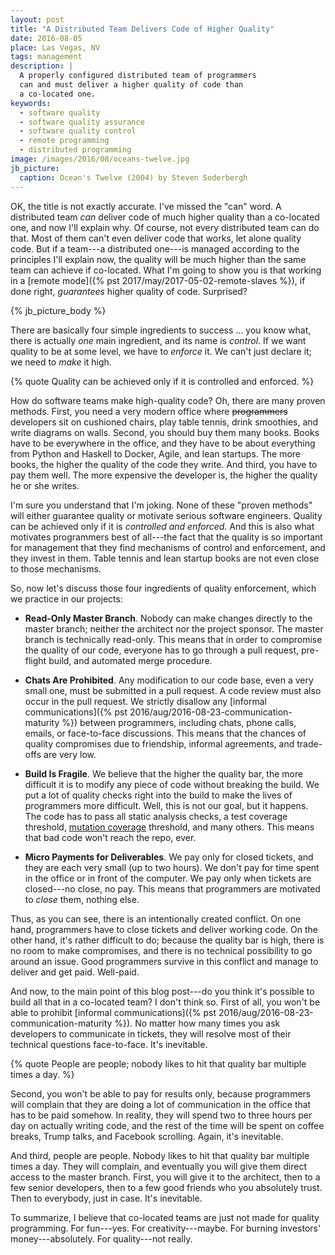 ```yaml
---
layout: post
title: "A Distributed Team Delivers Code of Higher Quality"
date: 2016-08-05
place: Las Vegas, NV
tags: management
description: |
  A properly configured distributed team of programmers
  can and must deliver a higher quality of code than
  a co-located one.
keywords:
  - software quality
  - software quality assurance
  - software quality control
  - remote programming
  - distributed programming
image: /images/2016/08/oceans-twelve.jpg
jb_picture:
  caption: Ocean's Twelve (2004) by Steven Soderbergh
---
```


OK, the title is not exactly accurate. I've missed the "can" word. A distributed
team _can_ deliver code of much higher quality than a co-located one,
and now I'll explain why. Of course, not every distributed team can do that.
Most of them can't even deliver code that works, let alone quality code.
But if a team---a distributed one---is managed according to the principles
I'll explain now, the quality will be much higher than the same team can
achieve if co-located. What I'm going to show you is that working in a
[remote mode]({% pst 2017/may/2017-05-02-remote-slaves %}),
if done right, _guarantees_ higher quality of code. Surprised?

<!--more-->

{% jb_picture_body %}

There are basically four simple ingredients to success ... you know what, there is
actually _one_ main ingredient, and its name is _control_. If we want quality
to be at some level, we have to _enforce_ it. We can't just declare it; we
need to _make_ it high.

{% quote Quality can be achieved only if it is controlled and enforced. %}

How do software teams make high-quality code? Oh, there are many proven methods.
First, you need a very modern office where ~~programmers~~ developers
sit on cushioned chairs, play table tennis, drink smoothies, and write
diagrams on walls. Second, you should buy them many books. Books have to be
everywhere in the office, and they have to be about everything from Python
and Haskell to Docker, Agile, and lean startups. The more books, the higher
the quality of the code they write. And third, you have to pay them well. The
more expensive the developer is, the higher the quality he or she writes.

I'm sure you understand that I'm joking. None of these "proven methods" will either
guarantee quality or motivate serious software engineers. Quality can
be achieved only if it is _controlled and enforced_. And this is also what
motivates programmers best of all---the fact that the quality
is so important for management that they find mechanisms of
control and enforcement, and they invest in them. Table tennis and lean
startup books are not even close to those mechanisms.

So, now let's discuss those four ingredients of quality enforcement, which
we practice in our projects:

  * **Read-Only Master Branch**. Nobody can make changes directly to
    the master branch; neither the architect nor the project sponsor. The
    master branch is technically read-only. This means that in order
    to compromise the quality of our code, everyone has to go through a
    pull request, pre-flight build, and automated merge procedure.

  * **Chats Are Prohibited**. Any modification to our code base, even a very small one,
    must be submitted in a pull request. A code review
    must also occur in the pull request. We strictly disallow any
    [informal communications]({% pst 2016/aug/2016-08-23-communication-maturity %})
    between programmers, including chats, phone
    calls, emails, or face-to-face discussions. This means that the chances
    of quality compromises due to friendship, informal agreements, and trade-offs
    are very low.

  * **Build Is Fragile**. We believe that the higher the quality bar, the more
    difficult it is to modify any piece of code without breaking the build.
    We put a lot of quality checks right into the build to make the lives
    of programmers more difficult. Well, this is not our goal, but it
    happens. The code has to pass all static analysis
    checks, a test coverage threshold,
    [mutation coverage](https://en.wikipedia.org/wiki/Mutation_testing) threshold, and many others.
    This means that bad code won't reach the repo, ever.

  * **Micro Payments for Deliverables**. We pay only for closed tickets, and
    they are each very small (up to two hours). We don't pay for time spent
    in the office or in front of the computer. We pay only when tickets
    are closed---no close, no pay. This means that programmers are motivated
    to _close_ them, nothing else.

Thus, as you can see, there is an intentionally created conflict. On one hand,
programmers have to close tickets and deliver working code. On the other
hand, it's rather difficult to do; because the quality bar is high, there is
no room to make compromises, and there is no technical possibility to
go around an issue. Good programmers survive in this conflict and manage to deliver
and get paid. Well-paid.

And now, to the main point of this blog post---do you think it's possible
to build all that in a co-located team? I don't think so. First of all,
you won't be able to prohibit
[informal communications]({% pst 2016/aug/2016-08-23-communication-maturity %}). No matter how many
times you ask developers to communicate in tickets, they will resolve
most of their technical questions face-to-face. It's inevitable.

{% quote People are people; nobody likes to hit that quality bar multiple times a day. %}

Second, you won't be able to pay for results only, because programmers will
complain that they are doing a lot of communication in the office that
has to be paid somehow. In reality, they will spend two to three hours per day on
actually writing code, and the rest of the time will be spent on
coffee breaks, Trump talks, and Facebook scrolling. Again, it's
inevitable.

And third, people are people. Nobody likes to hit that quality bar
multiple times a day. They will complain, and eventually you will give them
direct access to the master branch. First, you will give it to the architect,
then to a few senior developers, then to a few good friends who you
absolutely trust. Then to everybody, just in case. It's inevitable.

To summarize, I believe that co-located teams are just not made for
quality programming. For fun---yes. For creativity---maybe.
For burning investors' money---absolutely. For quality---not really.
